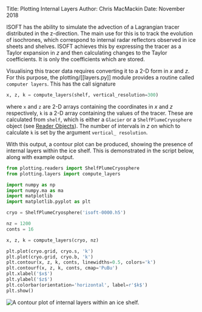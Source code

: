 Title: Plotting Internal Layers
Author: Chris MacMackin
Date: November 2018 

ISOFT has the ability to simulate the advection of a Lagrangian tracer
distributed in the z-direction. The main use for this is to track the
evolution of isochrones, which correspond to internal radar reflectors
observed in ice sheets and shelves. ISOFT achieves this by expressing
the tracer as a Taylor expansion in _z_ and then calculating changes
to the Taylor coefficients. It is only the coefficients which are
stored.

Visualising this tracer data requires converting it to a 2-D form in
_x_ and _z_. For this purpose, the plotting/[[layers.py]] module
provides a routine called `computer layers`. This has the call
signature
```python
x, z, k = compute_layers(shelf, vertical_resolution=300)
```
where `x` and `z` are 2-D arrays containing the coordinates in _x_ and
_z_ respectively, `k` is a 2-D array containing the values of the
tracer. These are calculated from `shelf`, which is either a `Glacier`
or a `ShelfPlumeCryosphere` object (see
[Reader Objects](./readers.html)). The number of intervals in _z_ on
which to calculate `k` is set by the argument `vertical_ resolution`.

With this output, a contour plot can be produced, showing the presence
of internal layers within the ice shelf. This is demonstrated in the
script below, along with example output.

```python
from plotting.readers import ShelfPlumeCryosphere
from plotting.layers import compute_layers

import numpy as np
import numpy.ma as ma
import matplotlib
import matplotlib.pyplot as plt

cryo = ShelfPlumeCryosphere('isoft-0000.h5')

nz = 1200
conts = 16

x, z, k = compute_layers(cryo, nz)

plt.plot(cryo.grid, cryo.s, 'k')
plt.plot(cryo.grid, cryo.b, 'k')
plt.contour(x, z, k, conts, linewidths=0.5, colors='k')
plt.contourf(x, z, k, conts, cmap='PuBu')
plt.xlabel('$x$')
plt.ylabel('$z$')
plt.colorbar(orientation='horizontal', label=r'$k$')
plt.show()
```

![A contour plot of internal layers within an ice shelf.](|media|/layers.svg)
